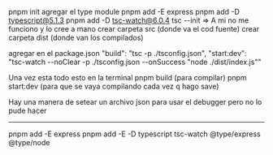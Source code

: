 pnpm init
agregar el type module
pnpm add -E express
pnpm add -D typescript@5.1.3
pnpm add -D tsc-watch@6.0.4
tsc --init => A mi no me funciono y lo cree a mano
crear carpeta src (donde va el cod fuente)
crear carpeta dist (donde van los compilados)

agregar en el package.json
"build": "tsc -p ./tsconfig.json",
"start:dev": "tsc-watch --noClear -p ./tsconfig.json --onSuccess \"node ./dist/index.js\""

Una vez esta todo esto en la terminal
pnpm build (para compilar)
pnpm start:dev (para que se vaya compilando cada vez q hago save)

Hay una manera de setear un archivo json para usar el debugger pero no lo pude hacer

---

pnpm add -E express
pnpm add -E -D typescript tsc-watch @type/express @type/node
